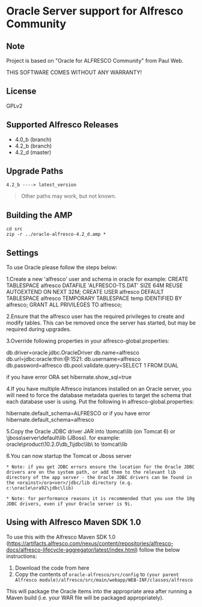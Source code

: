 Oracle Server support for Alfresco Community
============================================

Note
----
Project is based on "Oracle for ALFRESCO Community" from Paul Web.

THIS SOFTWARE COMES WITHOUT ANY WARRANTY!


License
-------
GPLv2


Supported Alfresco Releases
---------------------------
* 4.0_b (branch)
* 4.2_b (branch)
* 4.2_d (master)


Upgrade Paths
-------------
    4.2_b ----> latest_version
> Other paths may work, but not known.


Building the AMP
----------------
    cd src
    zip -r ../oracle-alfresco-4.2_d.amp *


Settings
----------------

To use Oracle please follow the steps below:


1.Create a new 'alfresco' user and schema in oracle
for example:
  CREATE TABLESPACE alfresco DATAFILE 'ALFRESCO-TS.DAT' SIZE 64M REUSE AUTOEXTEND ON NEXT 32M;
  CREATE USER alfresco DEFAULT TABLESPACE alfresco TEMPORARY TABLESPACE temp IDENTIFIED BY alfresco;
  GRANT ALL PRIVILEGES TO alfresco; 

2.Ensure that the alfresco user has the required privileges to create and modify tables. This can be removed once the server has started, but may be required during upgrades.

3.Override following properties in your alfresco-global.properties: 

db.driver=oracle.jdbc.OracleDriver
db.name=alfresco
db.url=jdbc:oracle:thin:@<machinename>:1521:<database sid>
db.username=alfresco
db.password=alfresco
db.pool.validate.query=SELECT 1 FROM DUAL

if you have error ORA set hibernate.show_sql=true

4.If you have multiple Alfresco instances installed on an Oracle server, you will need to force the database metadata queries to target the schema that each database user is using. Put the following in alfresco-global.properties: 

hibernate.default_schema=ALFRESCO 
or if you have error
hibernate.default_schema=alfresco

5.Copy the Oracle JDBC driver JAR into \tomcat\lib (on Tomcat 6) or \jboss\server\default\lib (JBoss). 
for example: oracle\product\10.2.0\db_1\jdbc\lib\ to \tomcat\lib

6.You can now startup the Tomcat or Jboss server 


    * Note: if you get JDBC errors ensure the location for the Oracle JDBC drivers are on the system path, or add them to the relevant lib directory of the app server - the Oracle JDBC drivers can be found in the <orainst>/ora<ver>/jdbc/lib directory (e.g. c:\oracle\ora92\jdbc\lib) 

    * Note: for performance reasons it is recommended that you use the 10g JDBC drivers, even if your Oracle server is 9i. 


Using with Alfresco Maven SDK 1.0
---------------------------------

To use this with the Alfresco Maven SDK 1.0 (https://artifacts.alfresco.com/nexus/content/repositories/alfresco-docs/alfresco-lifecycle-aggregator/latest/index.html) follow the below instructions:

1. Download the code from here
2. Copy the contents of `oracle-alfresco/src/config` to `(your parent Alfresco module)/alfresco/src/main/webapp/WEB-INF/classes/alfresco`

This will package the Oracle items into the appropriate area after running a Maven build (i.e. your WAR file will be packaged appropriately).
 
